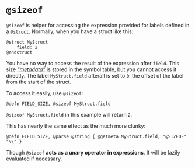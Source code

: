 # `@sizeof`

`@sizeof` is helper for accessing the expression provided
for labels defined in a [`@struct`](./struct.md). Normally,
when you have a struct like this:

```
@struct MyStruct
    field: 2
@endstruct
```

You have no way to access the result of the expression after
`field`. This size [*"metadata"*](./meta.md) is stored in the
symbol table, but you cannot access it directly. The label
`MyStruct.field` afterall is set to `0`: the offset of the
label from the start of the struct.

To access it easily, use `@sizeof`:

```
@defn FIELD_SIZE, @sizeof MyStruct.field
```

`@sizeof MyStruct.field` in this example will return `2`.

This has nearly the same effect as the much more clunky:

```
@defn FIELD_SIZE, @parse @string { @getmeta MyStruct.field, "@SIZEOF" "\\" }
```

Though `@sizeof` **acts as a unary operator in expressions**. It will be lazily
evaluated if necessary.
